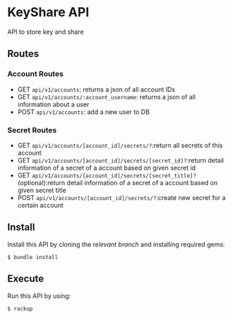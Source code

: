 # KeyShare API
API to store key and share

## Routes

### Account Routes
- GET `api/v1/accounts`: returns a json of all account IDs
- GET `api/v1/accounts/:account_username`: returns a json of all information about a user
- POST `api/v1/accounts`: add a new user to DB

### Secret Routes
- GET `api/v1/accounts/[account_id]/secrets/?`:return all secrets of this account
- GET `api/v1/accounts/[account_id]/secrets/[secret_id]?`:return detail information of a secret of a account based on given secret id
- GET `api/v1/accounts/[account_id]/secrets/[secret_title]?` (optional):return detail information of a secret of a account  based on given secret title
- POST `api/v1/accounts/[account_id]/secrets/?`:create new secret  for a certain account

## Install

Install this API by cloning the *relevant branch* and installing required gems:
```
$ bundle install
```

## Execute

Run this API by using:

```
$ rackup
```
